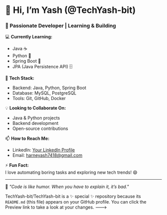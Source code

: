 # 👋 Hi, I’m Yash (@TechYash-bit)  
### 👀 Passionate Developer | Learning & Building  

💻 **Currently Learning:**  
- Java ☕  
- Python 🐍  
- Spring Boot 🚀  
- JPA (Java Persistence API) 🗄️  

🔨 **Tech Stack:**  
- Backend: Java, Python, Spring Boot  
- Database: MySQL, PostgreSQL  
- Tools: Git, GitHub, Docker  

💡 **Looking to Collaborate On:**  
- Java & Python projects  
- Backend development  
- Open-source contributions  

📫 **How to Reach Me:**  
- LinkedIn: [Your LinkedIn Profile](#)  
- Email: [harneyash7418@gmail.com](#)  

⚡ **Fun Fact:**  
I love automating boring tasks and exploring new tech trends! 😄  

---

🚀 _"Code is like humor. When you have to explain it, it’s bad."_  

TechYash-bit/TechYash-bit is a ✨ special ✨ repository because its `README.md` (this file) appears on your GitHub profile.
You can click the Preview link to take a look at your changes.
--->

